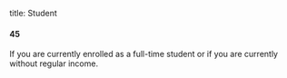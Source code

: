 title: Student

#### 45

If you are currently enrolled as a full-time student or if you are currently without regular income.
